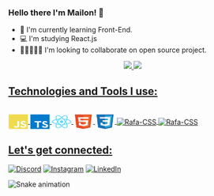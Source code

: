 ### Hello there I'm Mailon! 👏

- 🎒 I'm currently learning Front-End.
- 💻 I'm studying React.js
- 🧑🏻‍🤝‍🧑🏻 I'm looking to collaborate on open source project. 


<div align="center">
  <a href="github.com/maylon-tech">
  <img height="180em" src="https://github-readme-stats.vercel.app/api?username=Maylon-tech&show_icons=true&theme=dracula&include_all_commits=true&count_private=true"/>
  <img height="180em" src="https://github-readme-stats.vercel.app/api/top-langs/?username=Maylon-tech&layout=compact&langs_count=7&theme=dracula"/>
</div>

  ## Technologies and Tools I use:
  
  <div style="display: inline_block"><br>
  <img align="center" alt="Rafa-Js" height="30" width="40" src="https://raw.githubusercontent.com/devicons/devicon/master/icons/javascript/javascript-plain.svg">
  <img align="center" alt="Rafa-Ts" height="30" width="40" src="https://raw.githubusercontent.com/devicons/devicon/master/icons/typescript/typescript-plain.svg">
  <img align="center" alt="Rafa-React" height="30" width="40" src="https://raw.githubusercontent.com/devicons/devicon/master/icons/react/react-original.svg">
  <img align="center" alt="Rafa-HTML" height="30" width="40" src="https://raw.githubusercontent.com/devicons/devicon/master/icons/html5/html5-original.svg">
  <img align="center" alt="Rafa-CSS" height="30" width="40" src="https://raw.githubusercontent.com/devicons/devicon/master/icons/css3/css3-original.svg">
  <img align="center" alt="Rafa-CSS" height="30" width="40" src="https://cdn.jsdelivr.net/gh/devicons/devicon/icons/git/git-original.svg">
  <img align="center" alt="Rafa-CSS" height="30" width="40" src="https://cdn.jsdelivr.net/gh/devicons/devicon/icons/redux/redux-original.svg">
</div>
  
  ## Let's get connected:

  [![Discord](https://img.shields.io/badge/Discord-%235865F2.svg?style=for-the-badge&logo=discord&logoColor=white)](https://discord.com/invite/n9KBKHPA3H)
  [![Instagram](https://img.shields.io/badge/Instagram-%23E4405F.svg?style=for-the-badge&logo=Instagram&logoColor=white)](https://www.instagram.com/)
  [![LinkedIn](https://img.shields.io/badge/linkedin-%230077B5.svg?style=for-the-badge&logo=linkedin&logoColor=white)](https://jp.linkedin.com/jobs/enterprise-system-engineer-jobs?trk=expired_jd_redirect&position=1&pageNum=0)

  ![Snake animation](https://github.com/maylon-tech/maylon-tech/blob/output/github-contribution-grid-snake.svg)
  
